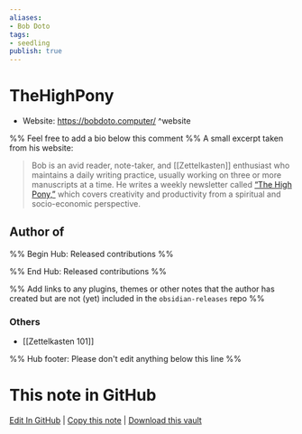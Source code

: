 ```yaml
---
aliases:
- Bob Doto
tags:
- seedling
publish: true
---
```


# TheHighPony

<!-- - GitHub: [TheHighPony](https://github.com/TheHighPony/) ^github-->
<!-- - Discord: `@` ^discord-->
- Website: <https://bobdoto.computer/> ^website
<!-- - [[Publish sites|Publish site]]: <https://> ^publish -->

%% Feel free to add a bio below this comment %%
A small excerpt taken from his website:

> Bob is an avid reader, note-taker, and [[Zettelkasten]] enthusiast who maintains a daily writing practice, usually working on three or more manuscripts at a time.
> He writes a weekly newsletter called [“The High Pony,”](https://mailchi.mp/8cc665f9d3f5/sign-up-for-the-newsletter) which covers creativity and productivity from a spiritual and socio-economic perspective.

## Author of

%% Begin Hub: Released contributions %%

<!--
### Plugins
-->

<!--
### Themes
-->

%% End Hub: Released contributions %%

%% Add links to any plugins, themes or other notes that the author has created but are not (yet) included in the `obsidian-releases` repo %%

<!--
### Unlisted plugins
-->

### Others

- [[Zettelkasten 101]]

<!--
## Sponsor this author
-->

<!-- - [[GitHub sponsors]]: [Sponsor @TheHighPony on GitHub Sponsors](https://github.com/sponsors/TheHighPony) ^github-sponsor-->
<!-- - [[Buy me a coffee]]: <https://> ^buy-me-a-coffee-->
<!-- - [[PayPal]]: <https://> ^paypal-->
<!-- - [[Patreon]]: <https://> ^patreon-->

<!--
## Follow this author
-->

<!-- - [[YouTube Channels|On YouTube]]: <https://> ^youtube-->
<!-- - Twitter: <https://> ^twitter-->
<!-- - ... -->

%% Hub footer: Please don't edit anything below this line %%

# This note in GitHub

<span class="git-footer">[Edit In GitHub](https://github.dev/obsidian-community/obsidian-hub/blob/main/01%20-%20Community/People/TheHighPony.md "git-hub-edit-note") | [Copy this note](https://raw.githubusercontent.com/obsidian-community/obsidian-hub/main/01%20-%20Community/People/TheHighPony.md "git-hub-copy-note") | [Download this vault](https://github.com/obsidian-community/obsidian-hub/archive/refs/heads/main.zip "git-hub-download-vault") </span>
